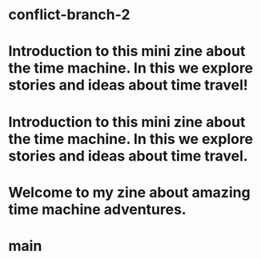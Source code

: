 # conflict-branch-2
# Introduction to this mini zine about the time machine. In this we explore stories and ideas about time travel!
# Introduction to this mini zine about the time machine. In this we explore stories and ideas about time travel.
# Welcome to my zine about amazing time machine adventures.
# main
